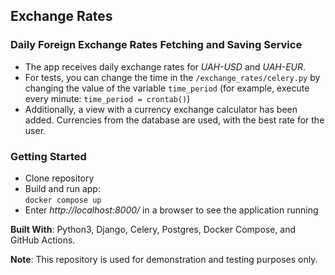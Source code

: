 ## Exchange Rates

### Daily Foreign Exchange Rates Fetching and Saving Service

- The app receives daily exchange rates for *UAH-USD* and *UAH-EUR*. 
- For tests, you can change the time in the `/exchange_rates/celery.py` by changing the value of the variable `time_period`
(for example, execute every minute: `time_period = crontab()`)
- Additionally, a view with a currency exchange calculator has been added.
Currencies from the database are used, with the best rate for the user.

### Getting Started

- Clone repository 
- Build and run app:  
  `docker compose up`
- Enter *http://localhost:8000/* in a browser to see the application running

**Built With**: Python3, Django, Celery, Postgres, Docker Compose, and GitHub Actions.

**Note**: This repository is used for demonstration and testing purposes only.
